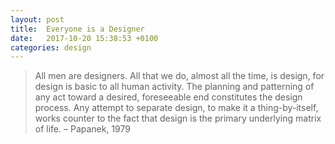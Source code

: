 ```yaml
---
layout: post
title:  Everyone is a Designer
date:   2017-10-20 15:38:53 +0100
categories: design
---
```


> All men are designers. All that we do, almost all the time, is design, for design is basic to all human activity. The planning and patterning of any act toward a desired, foreseeable end constitutes the design process. Any attempt to separate design, to make it a thing-by-itself, works counter to the fact that design is the primary underlying matrix of life.
> – Papanek, 1979